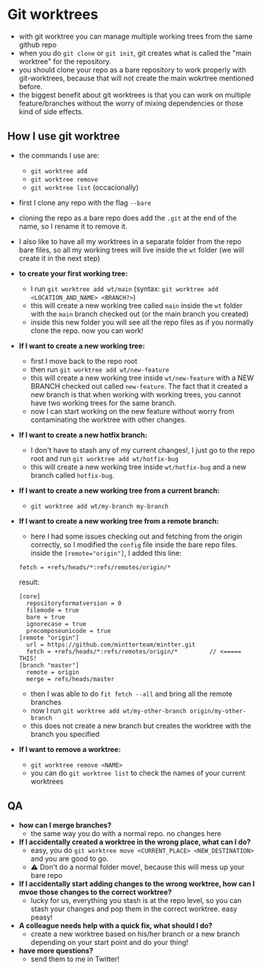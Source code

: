# Git worktrees

- with git worktree you can manage multiple working trees from the same github repo
- when you do `git clone` or `git init`, git creates what is called the "main worktree" for the repository.
- you should clone your repo as a bare repository to work properly with git-worktrees, because that will not create the main wokrtree mentioned before.
- the biggest benefit about git worktrees is that you can work on multiple feature/branches without the worry of mixing dependencies or those kind of side effects.

## How I use git worktree

- the commands I use are:

  - `git worktree add`
  - `git worktree remove`
  - `git worktree list` (occacionally)

- first I clone any repo with the flag `--bare`
- cloning the repo as a bare repo does add the `.git` at the end of the name, so I rename it to remove it.
- I also like to have all my worktrees in a separate folder from the repo bare files, so all my working trees will live inside the `wt` folder (we will create it in the next step)

- **to create your first working tree:**
  - I run `git worktree add wt/main` (syntax: `git worktree add <LOCATION_AND_NAME> <BRANCH?>`)
  - this will create a new working tree called `main` inside the `wt` folder with the `main` branch checked out (or the main branch you created)
  - inside this new folder you will see all the repo files as if you normally clone the repo. now you can work!
- **If I want to create a new working tree:**
  - first I move back to the repo root
  - then run `git worktree add wt/new-feature`
  - this will create a new working tree inside `wt/new-feature` with a NEW BRANCH checked out called `new-feature`. The fact that it created a new branch is that when working with working trees, you cannot have two working trees for the same branch.
  - now I can start working on the new feature without worry from contaminating the worktree with other changes.
- **If I want to create a new hotfix branch:**
  - I don't have to stash any of my current changes!, I just go to the repo root and run `git worktree add wt/hotfix-bug`
  - this will create a new working tree inside `wt/hotfix-bug` and a new branch called `hotfix-bug`.
- **If I want to create a new working tree from a current branch:**
  - `git worktree add wt/my-branch my-branch`
- **If I want to create a new working tree from a remote branch:**

  - here I had some issues checking out and fetching from the origin correctly, so I modified the `config` file inside the bare repo files. inside the `[remote="origin"]`, I added this line:

  ```
  fetch = +refs/heads/*:refs/remotes/origin/*
  ```

  result:

  ```
  [core]
    repositoryformatversion = 0
    filemode = true
    bare = true
    ignorecase = true
    precomposeunicode = true
  [remote "origin"]
    url = https://github.com/mintterteam/mintter.git
    fetch = +refs/heads/*:refs/remotes/origin/*         // <===== THIS!
  [branch "master"]
    remote = origin
    merge = refs/heads/master
  ```

  - then I was able to do `fit fetch --all` and bring all the remote branches
  - now I run `git worktree add wt/my-other-branch origin/my-other-branch`
  - this does not create a new branch but creates the worktree with the branch you specified

- **If I want to remove a worktree:**
  - `git worktree remove <NAME>`
  - you can do `git worktree list` to check the names of your current worktrees

## QA

- **how can I merge branches?**
  - the same way you do with a normal repo. no changes here
- **If I accidentally created a worktree in the wrong place, what can I do?**
  - easy, you do `git worktree move <CURRENT_PLACE> <NEW_DESTINATION>` and you are good to go.
  - ⚠️ Don't do a normal folder move!, because this will mess up your bare repo
- **If I accidentally start adding changes to the wrong worktree, how can I mvoe those changes to the correct worktree?**
  - lucky for us, everything you stash is at the repo level, so you can stash your changes and pop them in the correct worktree. easy peasy!
- **A colleague needs help with a quick fix, what should I do?**
  - create a new worktree based on his/her branch or a new branch depending on your start point and do your thing!
- **have more questions?**
  - send them to me in Twitter!
